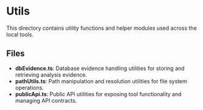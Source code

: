# Utils

This directory contains utility functions and helper modules used across the local tools.

## Files

- **dbEvidence.ts**: Database evidence handling utilities for storing and retrieving analysis evidence.
- **pathUtils.ts**: Path manipulation and resolution utilities for file system operations.
- **publicApi.ts**: Public API utilities for exposing tool functionality and managing API contracts.
